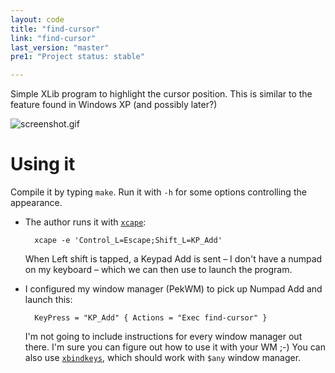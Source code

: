 ```yaml
---
layout: code
title: "find-cursor"
link: "find-cursor"
last_version: "master"
pre1: "Project status: stable"

---
```



Simple XLib program to highlight the cursor position. This is similar to the
feature found in Windows XP (and possibly later?)

![screenshot.gif](https://bytebucket.org/Carpetsmoker/find-cursor/raw/tip/screenshot.gif)

Using it
========
Compile it by typing `make`. Run it with `-h` for some options controlling the
appearance.

- The author runs it with [`xcape`][xcape]:

		xcape -e 'Control_L=Escape;Shift_L=KP_Add'  

	When Left shift is tapped, a Keypad Add is sent – I don't have a numpad on my
	keyboard – which we can then use to launch the program.

- I configured my window manager (PekWM) to pick up Numpad Add and launch this:

		KeyPress = "KP_Add" { Actions = "Exec find-cursor" }

	I'm not going to include instructions for every window manager out there.
	I'm sure you can figure out how to use it with your WM ;-) You can also use
	[`xbindkeys`](xbindkeys), which should work with `$any` window manager.

[xcape]: https://github.com/alols/xcape
[xbindkeys]: http://www.nongnu.org/xbindkeys/xbindkeys.html
